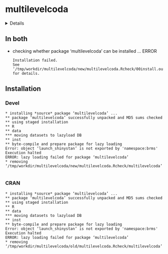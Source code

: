 # multilevelcoda

<details>

* Version: 1.2.3
* GitHub: https://github.com/florale/multilevelcoda
* Source code: https://github.com/cran/multilevelcoda
* Date/Publication: 2024-03-10 23:00:03 UTC
* Number of recursive dependencies: 160

Run `revdepcheck::cloud_details(, "multilevelcoda")` for more info

</details>

## In both

*   checking whether package ‘multilevelcoda’ can be installed ... ERROR
    ```
    Installation failed.
    See ‘/tmp/workdir/multilevelcoda/new/multilevelcoda.Rcheck/00install.out’ for details.
    ```

## Installation

### Devel

```
* installing *source* package ‘multilevelcoda’ ...
** package ‘multilevelcoda’ successfully unpacked and MD5 sums checked
** using staged installation
** R
** data
*** moving datasets to lazyload DB
** inst
** byte-compile and prepare package for lazy loading
Error: object ‘launch_shinystan’ is not exported by 'namespace:brms'
Execution halted
ERROR: lazy loading failed for package ‘multilevelcoda’
* removing ‘/tmp/workdir/multilevelcoda/new/multilevelcoda.Rcheck/multilevelcoda’


```
### CRAN

```
* installing *source* package ‘multilevelcoda’ ...
** package ‘multilevelcoda’ successfully unpacked and MD5 sums checked
** using staged installation
** R
** data
*** moving datasets to lazyload DB
** inst
** byte-compile and prepare package for lazy loading
Error: object ‘launch_shinystan’ is not exported by 'namespace:brms'
Execution halted
ERROR: lazy loading failed for package ‘multilevelcoda’
* removing ‘/tmp/workdir/multilevelcoda/old/multilevelcoda.Rcheck/multilevelcoda’


```
